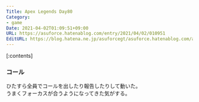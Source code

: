 ```yaml
---
Title: Apex Legends Day80
Category:
- game
Date: 2021-04-02T01:09:51+09:00
URL: https://asuforce.hatenablog.com/entry/2021/04/02/010951
EditURL: https://blog.hatena.ne.jp/asuforcegt/asuforce.hatenablog.com/atom/entry/26006613711241450
---
```


[:contents]

### コール

ひたすら全員でコールを出したり報告したりして動いた。  
うまくフォーカスが合うようになってきた気がする。
